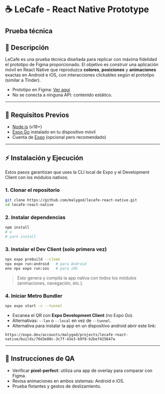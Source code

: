 # ☕ LeCafe - React Native Prototype

Prueba técnica
---

## 🎯 Descripción

LeCafe es una prueba técnica diseñada para replicar con máxima fidelidad el prototipo de Figma proporcionado. El objetivo es construir una aplicación móvil en React Native que reproduzca **colores**, **posiciones** y **animaciones** exactas en Android e iOS, con interacciones clickables según el prototipo (similar a Tinder).

* Prototipo en Figma: [Ver aquí](https://www.figma.com/proto/VvIhHkdGfLYjEkU5y7s5CJ/Mobile-Test-App?node-id=1240-213&t=2In4vS3XEw8E8v5b-0)
* No se conecta a ninguna API: contenido estático.

---

## 🚀 Requisitos Previos

- [Node.js](https://nodejs.org) (v18+)
- [Expo Go](https://expo.dev/client) instalado en tu dispositivo móvil
- Cuenta de [Expo](https://expo.dev/signup) (opcional pero recomendado)

---

## ⚡ Instalación y Ejecución

Estos pasos garantizan que uses la CLI local de Expo y el Development Client con los módulos nativos.

### 1. Clonar el repositorio

```bash
git clone https://github.com/malygod/lecafe-react-native.git
cd lecafe-react-native
```

### 2. Instalar dependencias

```bash
npm install
# o
# yarn install
```

### 3. Instalar el Dev Client (solo primera vez)

```bash
npx expo prebuild --clean
npx expo run:android   # para Android
eno npx expo run:ios   # para iOS
```

> Esto genera y compila la app nativa con todos los módulos (animaciones, navegación, etc.).

### 4. Iniciar Metro Bundler

```bash
npx expo start -c --tunnel
```

* Escanea el QR con **Expo Development Client** (no Expo Go).
* Alternativas: `--lan` o `--local` en vez de `--tunnel`.
* Alternativa para instalar la app en un dispositivo android abrir este link:
```
https://expo.dev/accounts/malygod/projects/lecafe-react-native/builds/76d3e00c-3c7f-43e3-b9f8-b2bef425647a
```
---

## 📘 Instrucciones de QA

* Verificar **pixel-perfect**: utiliza una app de overlay para comparar con Figma.
* Revisa animaciones en ambos sistemas: Android e iOS.
* Prueba flotantes y gestos de deslizamiento.

